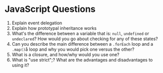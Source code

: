 # JavaScript Questions

1. Explain event delegation
2. Explain how prototypal inheritance works
3. What's the difference between a variable that is: `null`, `undefined` or `undeclared`? How would you go about checking for any of these states?
4. Can you describe the main difference between a `.forEach` loop and a `.map()`å loop and why you would pick one versus the other?
5. What is a closure, and how/why would you use one?
6. What is "use strict";? What are the advantages and disadvantages to using it?
